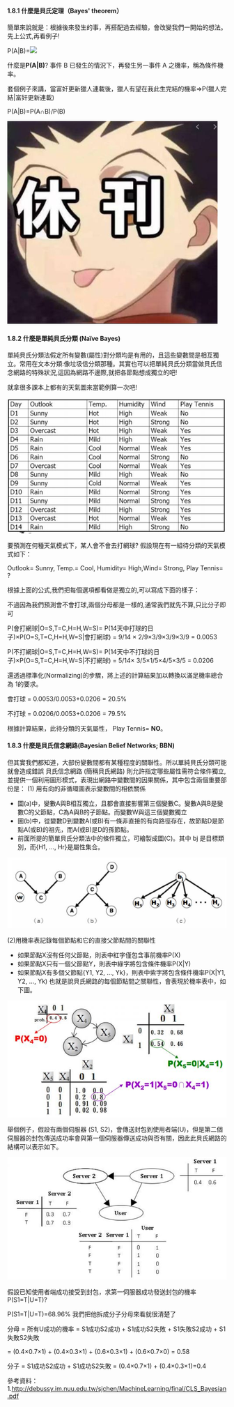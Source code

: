 #### 1.8.1 什麼是貝氏定理（Bayes' theorem）
簡單來說就是：根據後來發生的事，再搭配過去經驗，會改變我們一開始的想法。
先上公式,再看例子!

P(A|B)=<img src="http://chart.googleapis.com/chart?cht=tx&chl= \frac{P(A)P(B|A)}{P(B)}" style="border:none;">

什麼是**P(A|B)**? 事件 B 已發生的情況下，再發生另一事件 A 之機率，稱為條件機率。

套個例子來講，當富奸更新獵人連載後，獵人有望在我此生完結的機率=>P(獵人完結|富奸更新連載)

P(A|B)=P(A∩B)/P(B)

![](https://github.com/Evabc/DataMining_MachineLearning/blob/master/1_Classification/1.8_%E8%B2%9D%E6%B0%8F%E5%88%86%EF%A7%90_Bayes/image/1.JPG "1")

#### 1.8.2 什麼是單純貝氏分類 (Naïve Bayes)
單純貝氏分類法假定所有變數(屬性)對分類均是有用的，且這些變數間是相互獨立。常用在文本分類:像垃圾信分類那種。其實也可以把單純貝氏分類當做貝氏信念網路的特殊狀況,這因為網路不邊際,就把各節點想成獨立的吧!

就拿很多課本上都有的天氣圖來當範例算一次吧!

![](https://github.com/Evabc/DataMining_MachineLearning/blob/master/1_Classification/1.8_%E8%B2%9D%E6%B0%8F%E5%88%86%EF%A7%90_Bayes/image/2.JPG "2")

要預測在何種天氣模式下，某人會不會去打網球? 假設現在有一組待分類的天氣模式如下：

Outlook= Sunny, Temp.= Cool, Humidity= High,Wind= Strong, Play Tennis= ?

根據上面的公式,我們把每個選項都看做是獨立的,可以寫成下面的樣子：

不過因為我們預測會不會打球,兩個分母都是一樣的,通常我們就先不算,只比分子即可

P(會打網球|O=S,T=C,H=H,W=S)= P(14天中打球的日子)×P(O=S,T=C,H=H,W=S|會打網球)
= 9/14 × 2/9×3/9×3/9×3/9 = 0.0053

P(不打網球|O=S,T=C,H=H,W=S)= P(14天中不打球的日子)×P(O=S,T=C,H=H,W=S|不打網球)
= 5/14× 3/5×1/5×4/5×3/5 = 0.0206

還透過標準化(Normalizing)的步驟，將上述的計算結果加以轉換以滿足機率總合為 1的要求。

會打球 = 0.0053/0.0053+0.0206 = 20.5%

不打球 = 0.0206/0.0053+0.0206 = 79.5%

根據計算結果，此待分類的天氣屬性， Play Tennis= **NO**。

#### 1.8.3 什麼是貝氏信念網路(Bayesian Belief Networks; BBN)
但其實我們都知道，大部份變數間都有某種程度的關聯性。所以單純貝氏分類可能就會造成錯誤
貝氏信念網路 (簡稱貝氏網路) 則允許指定哪些屬性需符合條件獨立,並提供一個利用圖形模式，表現出網路中變數間的因果關係，其中包含兩個重要部份是：
(1) 用有向的非循環圖表示變數間的相依關係
* 圖(a)中，變數A與B相互獨立，且都會直接影響第三個變數C。變數A與B是變數C的父節點，C為A與B的子節點。而變數W與這三個變數獨立
* 圖(b)中，從變數D到變數A(或B)有一條非直接的有向路徑存在，故節點D是節點A(或B)的祖先，而A(或B)是D的孫節點。
* 前面所提的簡單貝氏分類法中的條件獨立，可繪製成圖(C)。其中 bj 是目標類別，而{H1, …, Hr}是屬性集合。

![](https://github.com/Evabc/DataMining_MachineLearning/blob/master/1_Classification/1.8_%E8%B2%9D%E6%B0%8F%E5%88%86%EF%A7%90_Bayes/image/3.JPG "3")

(2)用機率表記錄每個節點和它的直接父節點間的關聯性
* 如果節點X沒有任何父節點，則表中紅字僅包含事前機率P(X)
* 如果節點X只有一個父節點Y，則表中綠字將包含條件機率P(X|Y)
* 如果節點X有多個父節點{Y1, Y2, …, Yk}，則表中紫字將包含條件機率P(X|Y1, Y2, …, Yk)
也就是說貝氏網路的每個節點間之關聯性，會表現於機率表中，如下圖。

![](https://github.com/Evabc/DataMining_MachineLearning/blob/master/1_Classification/1.8_%E8%B2%9D%E6%B0%8F%E5%88%86%EF%A7%90_Bayes/image/4.JPG "4")

舉個例子，假設有兩個伺服器 (S1, S2)，會傳送封包到使用者端(U)，但是第二個伺服器的封包傳送成功率會與第一個伺服器傳送成功與否有關，因此此貝氏網路的結構可以表示如下。

![](https://github.com/Evabc/DataMining_MachineLearning/blob/master/1_Classification/1.8_%E8%B2%9D%E6%B0%8F%E5%88%86%EF%A7%90_Bayes/image/5.JPG "5")

假設已知使用者端成功接受到封包，求第一伺服器成功發送封包的機率 P(S1=T|U=T)? 

P(S1=T|U=T)=68.96% 我們把他拆成分子分母來看就很清楚了

分母 = 所有U成功的機率 
= S1成功S2成功 + S1成功S2失敗 + S1失敗S2成功 + S1失敗S2失敗

= (0.4×0.7×1) + (0.4×0.3×1) + (0.6×0.3×1) + (0.6×0.7×0) = 0.58

分子 = S1成功S2成功 + S1成功S2失敗 = (0.4×0.7×1) + (0.4×0.3×1)=0.4

參考資料：
1.http://debussy.im.nuu.edu.tw/sjchen/MachineLearning/final/CLS_Bayesian.pdf
